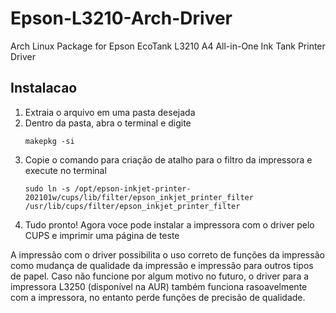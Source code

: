 # Epson-L3210-Arch-Driver
Arch Linux Package for Epson EcoTank L3210 A4 All-in-One Ink Tank Printer Driver

## Instalacao
1. Extraia o arquivo em uma pasta desejada
2. Dentro da pasta, abra o terminal e digite
   ```
   makepkg -si
   ```
3. Copie o comando para criação de atalho para o filtro da impressora e execute no terminal
   ```
   sudo ln -s /opt/epson-inkjet-printer-202101w/cups/lib/filter/epson_inkjet_printer_filter /usr/lib/cups/filter/epson_inkjet_printer_filter
   ```
4. Tudo pronto! Agora voce pode instalar a impressora com o driver pelo CUPS e imprimir uma página de teste

A impressão com o driver possibilita o uso correto de funções da impressão como mudança de qualidade da impressão e impressão para outros tipos de papel.
Caso não funcione por algum motivo no futuro, o driver para a impressora L3250 (disponível na AUR) também funciona rasoavelmente com a impressora, no entanto perde funções de precisão de qualidade.
